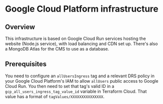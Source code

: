 # Google Cloud Platform infrastructure

## Overview

This infrastructure is based on Google Cloud Run services hosting the website (Node.js service), with load balancing and CDN set up.
There's also a MongoDB Atlas for the CMS to use as a database.

## Prerequisites

You need to configure an `allUsersIngress` tag and a relevant DRS policy in your Google Cloud Platform's IAM to allow `allUsers` public access to Google Cloud Run. You then need to set that tag's valid ID in a `gcp_all_users_ingress_tag_value_id` variable in Terraform Cloud. That value has a format of `tagValues/XXXXXXXXXXXXXXX`.
